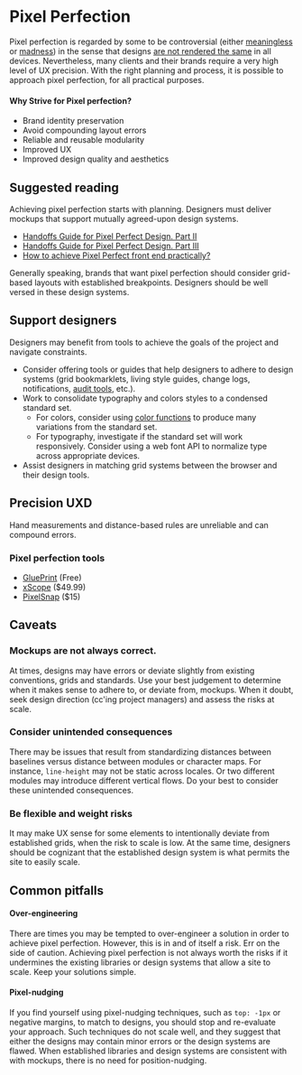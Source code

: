 # Pixel Perfection

Pixel perfection is regarded by some to be controversial (either [meaningless](https://www.designernews.co/comments/222544) or [madness](http://blog.kylegawley.com/pixel-perfection-is-madness/)) in the sense that designs [are not rendered the same](http://dowebsitesneedtolookexactlythesameineverybrowser.com/) in all devices. Nevertheless, many clients and their brands require a very high level of UX precision. With the right planning and process, it is possible to approach pixel perfection, for all practical purposes.

#### Why Strive for Pixel perfection?

* Brand identity preservation
* Avoid compounding layout errors
* Reliable and reusable modularity
* Improved UX
* Improved design quality and aesthetics

## Suggested reading

Achieving pixel perfection starts with planning. Designers must deliver mockups that support mutually agreed-upon design systems.

* [Handoffs Guide for Pixel Perfect Design. Part II](https://medium.com/pixelpoint/handoffs-guide-for-pixel-perfect-design-part-ii-d91999742dd9)
* [Handoffs Guide for Pixel Perfect Design. Part III](https://medium.com/pixelpoint/handoffs-guide-for-pixel-perfect-design-part-iii-3acc5a93d3a2)
* [How to achieve Pixel Perfect front end practically?
](https://blog.prototypr.io/how-to-achieve-pixel-perfect-front-end-practically-bd990390588)

Generally speaking, brands that want pixel perfection should consider grid-based layouts with established breakpoints. Designers should be well versed in these design systems.

## Support designers

Designers may benefit from tools to achieve the goals of the project and navigate constraints.

* Consider offering tools or guides that help designers to adhere to design systems (grid bookmarklets, living style guides, change logs, notifications, [audit tools](https://cssstats.com), etc.).  
* Work to consolidate typography and colors styles to a condensed standard set.
  * For colors, consider using [color functions](https://css-tricks.com/the-power-of-rgba/) to produce many variations from the standard set.
  * For typography, investigate if the standard set will work responsively. Consider using a web font API to normalize type across appropriate devices.
* Assist designers in matching grid systems between the browser and their design tools.

## Precision UXD

Hand measurements and distance-based rules are unreliable and can compound errors. 

### Pixel perfection tools

* [GluePrint](http://glueprintapp.com/) (Free)
* [xScope](https://xscopeapp.com/) ($49.99)
* [PixelSnap](https://getpixelsnap.com/) ($15)

## Caveats

### Mockups are not always correct.

At times, designs may have errors or deviate slightly from existing conventions, grids and standards. Use your best judgement to determine when it makes sense to adhere to, or deviate from, mockups. When it doubt, seek design direction (cc'ing project managers) and assess the risks at scale. 

### Consider unintended consequences

There may be issues that result from standardizing distances between baselines versus distance between modules or character maps. For instance, `line-height` may not be static across locales. Or two different modules may introduce different vertical flows. Do your best to consider these unintended consequences.

### Be flexible and weight risks

It may make UX sense for some elements to intentionally deviate from established grids, when the risk to scale is low. At the same time, designers should be cognizant that the established design system is what permits the site to easily scale.

## Common pitfalls

#### Over-engineering

There are times you may be tempted to over-engineer a solution in order to achieve pixel perfection. However, this is in and of itself a risk. Err on the side of caution. Achieving pixel perfection is not always worth the risks if it undermines the existing libraries or design systems that allow a site to scale. Keep your solutions simple.


#### Pixel-nudging

If you find yourself using pixel-nudging techniques, such as `top: -1px` or negative margins, to match to designs, you should stop and re-evaluate your approach. Such techniques do not scale well, and they suggest that either the designs may contain minor errors or the design systems are flawed. When established libraries and design systems are consistent with with mockups, there is no need for position-nudging.
